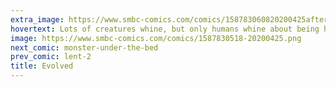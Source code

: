 ```yaml
---
extra_image: https://www.smbc-comics.com/comics/158783060820200425after.png
hovertext: Lots of creatures whine, but only humans whine about being humans.
image: https://www.smbc-comics.com/comics/1587830518-20200425.png
next_comic: monster-under-the-bed
prev_comic: lent-2
title: Evolved
---
```


